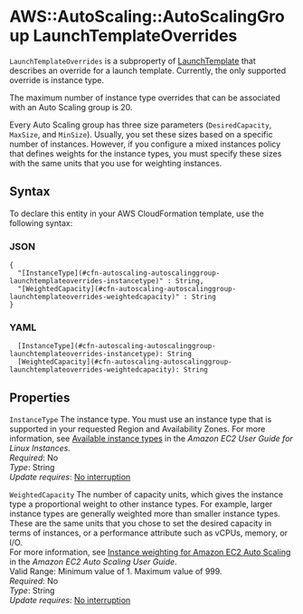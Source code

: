 # AWS::AutoScaling::AutoScalingGroup LaunchTemplateOverrides<a name="aws-properties-autoscaling-autoscalinggroup-launchtemplateoverrides"></a>

 `LaunchTemplateOverrides` is a subproperty of [LaunchTemplate](https://docs.aws.amazon.com/AWSCloudFormation/latest/UserGuide/aws-properties-autoscaling-autoscalinggroup-launchtemplate.html) that describes an override for a launch template\. Currently, the only supported override is instance type\.

The maximum number of instance type overrides that can be associated with an Auto Scaling group is 20\.

Every Auto Scaling group has three size parameters \(`DesiredCapacity`, `MaxSize`, and `MinSize`\)\. Usually, you set these sizes based on a specific number of instances\. However, if you configure a mixed instances policy that defines weights for the instance types, you must specify these sizes with the same units that you use for weighting instances\. 

## Syntax<a name="aws-properties-autoscaling-autoscalinggroup-launchtemplateoverrides-syntax"></a>

To declare this entity in your AWS CloudFormation template, use the following syntax:

### JSON<a name="aws-properties-autoscaling-autoscalinggroup-launchtemplateoverrides-syntax.json"></a>

```
{
  "[InstanceType](#cfn-autoscaling-autoscalinggroup-launchtemplateoverrides-instancetype)" : String,
  "[WeightedCapacity](#cfn-autoscaling-autoscalinggroup-launchtemplateoverrides-weightedcapacity)" : String
}
```

### YAML<a name="aws-properties-autoscaling-autoscalinggroup-launchtemplateoverrides-syntax.yaml"></a>

```
  [InstanceType](#cfn-autoscaling-autoscalinggroup-launchtemplateoverrides-instancetype): String
  [WeightedCapacity](#cfn-autoscaling-autoscalinggroup-launchtemplateoverrides-weightedcapacity): String
```

## Properties<a name="aws-properties-autoscaling-autoscalinggroup-launchtemplateoverrides-properties"></a>

`InstanceType`  <a name="cfn-autoscaling-autoscalinggroup-launchtemplateoverrides-instancetype"></a>
The instance type\. You must use an instance type that is supported in your requested Region and Availability Zones\. For more information, see [Available instance types](https://docs.aws.amazon.com/AWSEC2/latest/UserGuide/instance-types.html#AvailableInstanceTypes) in the *Amazon EC2 User Guide for Linux Instances\.*   
*Required*: No  
*Type*: String  
*Update requires*: [No interruption](https://docs.aws.amazon.com/AWSCloudFormation/latest/UserGuide/using-cfn-updating-stacks-update-behaviors.html#update-no-interrupt)

`WeightedCapacity`  <a name="cfn-autoscaling-autoscalinggroup-launchtemplateoverrides-weightedcapacity"></a>
The number of capacity units, which gives the instance type a proportional weight to other instance types\. For example, larger instance types are generally weighted more than smaller instance types\. These are the same units that you chose to set the desired capacity in terms of instances, or a performance attribute such as vCPUs, memory, or I/O\.  
For more information, see [Instance weighting for Amazon EC2 Auto Scaling](https://docs.aws.amazon.com/autoscaling/ec2/userguide/asg-instance-weighting.html) in the *Amazon EC2 Auto Scaling User Guide*\.  
Valid Range: Minimum value of 1\. Maximum value of 999\.  
*Required*: No  
*Type*: String  
*Update requires*: [No interruption](https://docs.aws.amazon.com/AWSCloudFormation/latest/UserGuide/using-cfn-updating-stacks-update-behaviors.html#update-no-interrupt)
